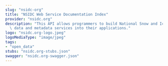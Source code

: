 ```yaml
---
slug: "nsidc-org"
title: "NSIDC Web Service Documentation Index"
provider: "nsidc.org"
description: "This API allows programmers to build National Snow and Ice Data Center\
  \ data and metadata services into their applications."
logo: "nsidc.org-logo.jpeg"
logoMediaType: "image/jpeg"
tags:
- "open_data"
stubs: "nsidc.org-stubs.json"
swagger: "nsidc.org-swagger.json"
---
```

